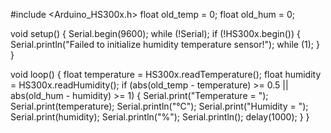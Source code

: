 #include <Arduino_HS300x.h>
float old_temp = 0;
float old_hum = 0;

void setup() {
  Serial.begin(9600);
  while (!Serial);
  if (!HS300x.begin()) {
    Serial.println("Failed to initialize humidity temperature sensor!");
    while (1);
  }
}

void loop() {
  float temperature = HS300x.readTemperature();
  float humidity = HS300x.readHumidity();
  if (abs(old_temp - temperature) >= 0.5 || abs(old_hum - humidity) >= 1) {
    Serial.print("Temperature = ");
    Serial.print(temperature);
    Serial.println("°C");
    Serial.print("Humidity = ");
    Serial.print(humidity);
    Serial.println("%");
    Serial.println();
    delay(1000);
  }
}
